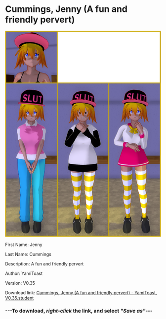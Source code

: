 # Cummings, Jenny (A fun and friendly pervert)

<img src = "https://raw.githubusercontent.com/Arbiter1223/Daigaku-Gurashi-Custom-Students/master/Students/Files/Cummings%2C%20Jenny%20(A%20fun%20and%20friendly%20pervert).png">

First Name: Jenny

Last Name: Cummings

Description: A fun and friendly pervert

Author: YamiToast

Version: V0.35

Download link: <a href="https://raw.githubusercontent.com/Arbiter1223/Daigaku-Gurashi-Custom-Students/master/Students/Files/Cummings%2C%20Jenny%20(A%20fun%20and%20friendly%20pervert)%20-%20YamiToast%2C%20V0.35.student">Cummings, Jenny (A fun and friendly pervert) - YamiToast, V0.35.student</a>

### ---**To download, _right-click_ the link, and select _"Save as"_**---
